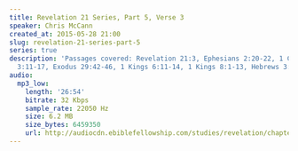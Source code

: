 ```yaml
---
title: Revelation 21 Series, Part 5, Verse 3
speaker: Chris McCann
created_at: 2015-05-28 21:00
slug: revelation-21-series-part-5
series: true
description: 'Passages covered: Revelation 21:3, Ephesians 2:20-22, 1 Corinthians
  3:11-17, Exodus 29:42-46, 1 Kings 6:11-14, 1 Kings 8:1-13, Hebrews 3:2-5.'
audio:
  mp3_low:
    length: '26:54'
    bitrate: 32 Kbps
    sample_rate: 22050 Hz
    size: 6.2 MB
    size_bytes: 6459350
    url: http://audiocdn.ebiblefellowship.com/studies/revelation/chapter-21/2015.05.28_McCann_-_Revelation_21_Series_Part_5.mp3
---
```

